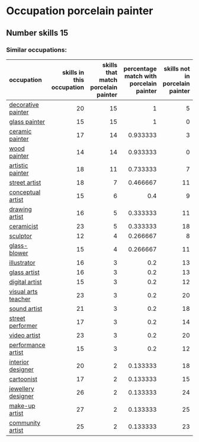 # Occupation porcelain painter
## Number skills 15
### Similar occupations:
| occupation                                    |   skills in this occupation |   skills that match porcelain painter |   percentage match with porcelain painter |   skills not in porcelain painter |
|:----------------------------------------------|----------------------------:|--------------------------------------:|------------------------------------------:|----------------------------------:|
| [decorative painter](decorative_painter.md)   |                          20 |                                    15 |                                  1        |                                 5 |
| [glass painter](glass_painter.md)             |                          15 |                                    15 |                                  1        |                                 0 |
| [ceramic painter](ceramic_painter.md)         |                          17 |                                    14 |                                  0.933333 |                                 3 |
| [wood painter](wood_painter.md)               |                          14 |                                    14 |                                  0.933333 |                                 0 |
| [artistic painter](artistic_painter.md)       |                          18 |                                    11 |                                  0.733333 |                                 7 |
| [street artist](street_artist.md)             |                          18 |                                     7 |                                  0.466667 |                                11 |
| [conceptual artist](conceptual_artist.md)     |                          15 |                                     6 |                                  0.4      |                                 9 |
| [drawing artist](drawing_artist.md)           |                          16 |                                     5 |                                  0.333333 |                                11 |
| [ceramicist](ceramicist.md)                   |                          23 |                                     5 |                                  0.333333 |                                18 |
| [sculptor](sculptor.md)                       |                          12 |                                     4 |                                  0.266667 |                                 8 |
| [glass-blower](glass-blower.md)               |                          15 |                                     4 |                                  0.266667 |                                11 |
| [illustrator](illustrator.md)                 |                          16 |                                     3 |                                  0.2      |                                13 |
| [glass artist](glass_artist.md)               |                          16 |                                     3 |                                  0.2      |                                13 |
| [digital artist](digital_artist.md)           |                          15 |                                     3 |                                  0.2      |                                12 |
| [visual arts teacher](visual_arts_teacher.md) |                          23 |                                     3 |                                  0.2      |                                20 |
| [sound artist](sound_artist.md)               |                          21 |                                     3 |                                  0.2      |                                18 |
| [street performer](street_performer.md)       |                          17 |                                     3 |                                  0.2      |                                14 |
| [video artist](video_artist.md)               |                          23 |                                     3 |                                  0.2      |                                20 |
| [performance artist](performance_artist.md)   |                          15 |                                     3 |                                  0.2      |                                12 |
| [interior designer](interior_designer.md)     |                          20 |                                     2 |                                  0.133333 |                                18 |
| [cartoonist](cartoonist.md)                   |                          17 |                                     2 |                                  0.133333 |                                15 |
| [jewellery designer](jewellery_designer.md)   |                          26 |                                     2 |                                  0.133333 |                                24 |
| [make-up artist](make-up_artist.md)           |                          27 |                                     2 |                                  0.133333 |                                25 |
| [community artist](community_artist.md)       |                          25 |                                     2 |                                  0.133333 |                                23 |

